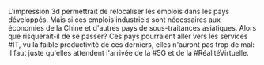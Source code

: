 L'impression 3d permettrait de relocaliser les emplois dans les pays développés. Mais si ces emplois industriels sont nécessaires aux économies de la Chine et d'autres pays de sous-traitances asiatiques. Alors que risquerait-il de se passer? Ces pays pourraient aller vers les services #IT, vu la faible productivité de ces derniers, elles n'auront pas trop de mal: il faut juste qu'elles attendent l'arrivée de la #5G et de la #RéalitéVirtuelle.
